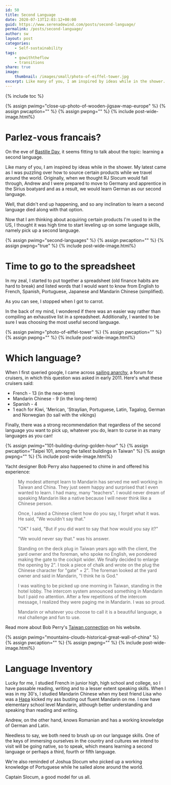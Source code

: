 ```yaml
---
id: 50
title: Second Language
date: 2020-07-13T12:03:12+00:00
guid: https://www.serenadewind.com/posts/second-language/
permalink: /posts/second-language/
author: sw
layout: post
categories:
    - Self-sustainability
tags:
    - gowiththeflow
    - transitions
share: true
image:
    thumbnail: /images/small/photo-of-eiffel-tower.jpg 
excerpt: Like many of you, I am inspired by ideas while in the shower. My latest came as I was puzzling over how to source certain products while we travel around the world. Seems like now's a good time to level-up on a second language, but which one? 
---
```

{% include toc %}

{% assign pwimg="close-up-photo-of-wooden-jigsaw-map-europe" %}
{% assign pwcaption="" %}
{% assign pwpng="" %}
{% include post-wide-image.html%}

# Parlez-vous francais?

On the eve of [Bastille Day](https://en.wikipedia.org/wiki/Bastille_Day), it seems fitting to talk about the topic: learning a second language.

Like many of you, I am inspired by ideas while in the shower. My latest came as I was puzzling over how to source certain products while we travel around the world. Originally, when we thought RJ Slocum would fall through, Andrew and I were prepared to move to Germany and apprentice in the Sirius boatyard and as a result, we would learn German as our second language.

Well, that didn't end up happening, and so any inclination to learn a second language died along with that option.

Now that I am thinking about acquiring certain products I'm used to in the US, I thought it was high time to start leveling up on some language skills, namely pick up a second language.

{% assign pwimg="second-languages" %}
{% assign pwcaption="" %}
{% assign pwpng="true" %}
{% include post-wide-image.html%}

# Time to go to the spreadsheet

In my zeal, I started to put together a spreadsheet (old finance habits are hard to break) and listed words that I would want to know from English to French, Spanish, Portuguese, Japanese and Mandarin Chinese (simplified).

As you can see, I stopped when I got to carrot.

In the back of my mind, I wondered if there was an easier way rather than compiling an exhaustive list in a spreadsheet. Additionally, I wanted to be sure I was choosing the most useful second language.

{% assign pwimg="photo-of-eiffel-tower" %}
{% assign pwcaption="" %}
{% assign pwpng="" %}
{% include post-wide-image.html%}

# Which language?

When I first queried google, I came across [sailing anarchy](http://forums.sailinganarchy.com/index.php?/topic/118260-best-second-language-to-learn-besides-english/), a forum for cruisers, in which this question was asked in early 2011. Here's what these cruisers said:

-   French - 13 (in the near-term)
-   Mandarin Chinese - 9 (in the long-term)
-   Spanish - 4
-   1 each for Kiwi, 'Merican, 'Straylian, Portuguese, Latin, Tagalog, German and Norwegian (to sail with the vikings)

Finally, there was a strong recommendation that regardless of the second language you want to pick up, whatever you do, learn to curse in as many languages as you can!

{% assign pwimg="101-building-during-golden-hour" %}
{% assign pwcaption="Taipei 101, among the tallest buildings in Taiwan" %}
{% assign pwpng="" %}
{% include post-wide-image.html%}

Yacht designer Bob Perry also happened to chime in and offered his experience:

> My modest attempt learn to Mandarin has served me well working in Taiwan and China. They just seem happy and surprised that I even wanted to learn. I had many, many "teachers". I would never dream of speaking Mandarin like a native because I will never think like a Chinese person.
> 
> Once, I asked a Chinese client how do you say, I forget what it was. He said, "We wouldn't say that."
> 
> "OK" I said, "But if you did want to say that how would you say it?"
> 
> "We would never say that." was his answer.
> 
> Standing on the deck plug in Taiwan years ago with the client, the yard owner and the foreman, who spoke no English, we pondered making the gate to the cockpit wider. We finally decided to enlarge the opening by 2". I took a piece of chalk and wrote on the plug the Chinese character for "gate" + 2". The foreman looked at the yard owner and said in Mandarin, "I think he is God."
> 
> I was waiting to be picked up one morning in Taiwan, standing in the hotel lobby. The intercom system announced something in Mandarin but I paid no attention. After a few repetitions of the intercom message, I realized they were paging me in Mandarin. I was so proud.
> 
> Mandarin or whatever you choose to call it is a beautiful language, a real challenge and fun to use.

Read more about Bob Perry's [Taiwan connection](https://www.perryboat.com/Taiwan/taiwan.html) on his website.

{% assign pwimg="mountains-clouds-historical-great-wall-of-china" %}
{% assign pwcaption="" %}
{% assign pwpng="" %}
{% include post-wide-image.html%}

# Language Inventory

Lucky for me, I studied French in junior high, high school and college, so I have passable reading, writing and to a lesser extent speaking skills. When I was in my 30's, I studied Mandarin Chinese when my best friend Lisa who was a [Hapa](https://www.npr.org/sections/codeswitch/2016/08/08/487821049/who-gets-to-be-hapa) kicked my ass busting out fluent Mandarin on me. I now have elementary school level Mandarin, although better understanding and speaking than reading and writing.

Andrew, on the other hand, knows Romanian and has a working knowledge of German and Latin.

Needless to say, we both need to brush up on our language skills. One of the keys of immersing ourselves in the country and cultures we intend to visit will be going native, so to speak, which means learning a second language or perhaps a third, fourth or fifth language.

We're also reminded of Joshua Slocum who picked up a working knowledge of Portuguese while he sailed alone around the world.

Captain Slocum, a good model for us all.
